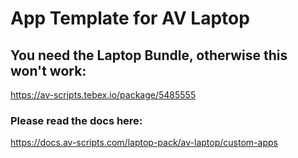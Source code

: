 # App Template for AV Laptop

## You need the Laptop Bundle, otherwise this won't work:

https://av-scripts.tebex.io/package/5485555

### Please read the docs here:

https://docs.av-scripts.com/laptop-pack/av-laptop/custom-apps
